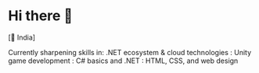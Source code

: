 # Hi there 👋
[📍 India]

Currently sharpening skills in: .NET ecosystem & cloud technologies
                              : Unity game development
                              : C# basics and .NET
                              : HTML, CSS, and web design
